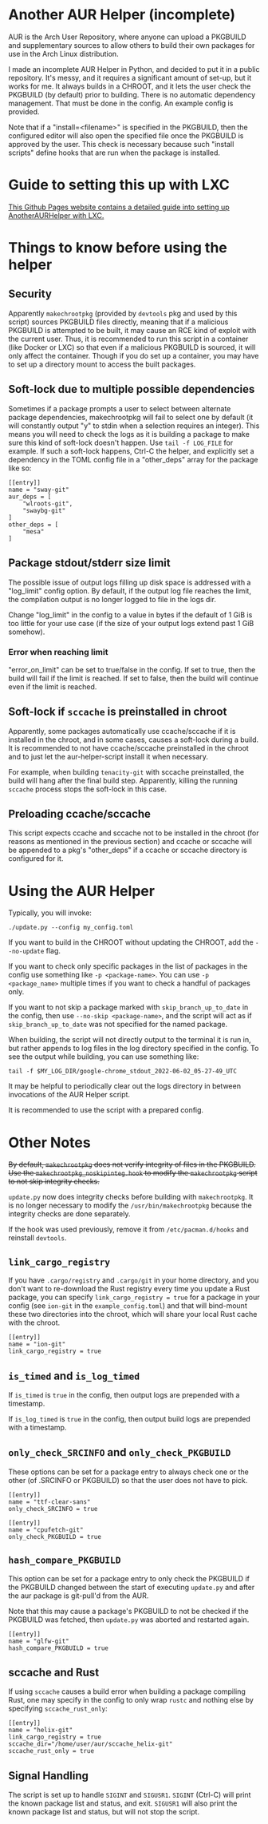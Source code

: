 # Another AUR Helper (incomplete)

AUR is the Arch User Repository, where anyone can upload a PKGBUILD and
supplementary sources to allow others to build their own packages for use in the
Arch Linux distribution.

I made an incomplete AUR Helper in Python, and decided to put it in a public
repository. It's messy, and it requires a significant amount of set-up, but it
works for me. It always builds in a CHROOT, and it lets the user check the
PKGBUILD (by default) prior to building. There is no automatic dependency
management. That must be done in the config. An example config is provided.

Note that if a "install=\<filename\>" is specified in the PKGBUILD, then the
configured editor will also open the specified file once the PKGBUILD is
approved by the user. This check is necessary because such "install scripts"
define hooks that are run when the package is installed.

# Guide to setting this up with LXC

[This Github Pages website contains a detailed guide into setting up
AnotherAURHelper with LXC.](https://stephen-seo.github.io/AnotherAURHelper/setup_lxc/)

# Things to know before using the helper

## Security

Apparently `makechrootpkg` (provided by `devtools` pkg and used by this script)
sources PKGBUILD files directly, meaning that if a malicious PKGBUILD is
attempted to be built, it may cause an RCE kind of exploit with the current
user. Thus, it is recommended to run this script in a container (like Docker or
LXC) so that even if a malicious PKGBUILD is sourced, it will only affect the
container. Though if you do set up a container, you may have to set up a
directory mount to access the built packages.

## Soft-lock due to multiple possible dependencies

Sometimes if a package prompts a user to select between alternate package
dependencies, makechrootpkg will fail to select one by default (it will
constantly output "y" to stdin when a selection requires an integer). This
means you will need to check the logs as it is building a package to make sure
this kind of soft-lock doesn't happen. Use `tail -f LOG_FILE` for example. If
such a soft-lock happens, Ctrl-C the helper, and explicitly set a dependency in
the TOML config file in a "other\_deps" array for the package like so:

    [[entry]]
    name = "sway-git"
    aur_deps = [
        "wlroots-git",
        "swaybg-git"
    ]
    other_deps = [
        "mesa"
    ]

## Package stdout/stderr size limit

The possible issue of output logs filling up disk space is addressed with a
"log\_limit" config option. By default, if the output log file reaches the
limit, the compilation output is no longer logged to file in the logs dir.

Change "log\_limit" in the config to a value in bytes if the default of 1 GiB
is too little for your use case (if the size of your output logs extend past 1
GiB somehow).

### Error when reaching limit

"error\_on\_limit" can be set to true/false in the config. If set to true, then
the build will fail if the limit is reached. If set to false, then the build
will continue even if the limit is reached.

## Soft-lock if `sccache` is preinstalled in chroot

Apparently, some packages automatically use ccache/sccache if it is installed in
the chroot, and in some cases, causes a soft-lock during a build. It is
recommended to not have ccache/sccache preinstalled in the chroot and to just
let the aur-helper-script install it when necessary.

For example, when building `tenacity-git` with sccache preinstalled, the build
will hang after the final build step. Apparently, killing the running `sccache`
process stops the soft-lock in this case.

## Preloading ccache/sccache

This script expects ccache and sccache not to be installed in the chroot (for
reasons as mentioned in the previous section) and ccache or sccache will be
appended to a pkg's "other_deps" if a ccache or sccache directory is configured
for it.

# Using the AUR Helper

Typically, you will invoke:

    ./update.py --config my_config.toml

If you want to build in the CHROOT without updating the CHROOT, add the
`--no-update` flag.

If you want to check only specific packages in the list of packages in the
config use something like `-p <package-name>`. You can use `-p <package_name>`
multiple times if you want to check a handful of packages only.

If you want to not skip a package marked with `skip_branch_up_to_date` in the
config, then use `--no-skip <package-name>`, and the script will act as if
`skip_branch_up_to_date` was not specified for the named package.

When building, the script will not directly output to the terminal it is run in,
but rather appends to log files in the log directory specified in the config. To
see the output while building, you can use something like:

    tail -f $MY_LOG_DIR/google-chrome_stdout_2022-06-02_05-27-49_UTC

It may be helpful to periodically clear out the logs directory in between
invocations of the AUR Helper script.

It is recommended to use the script with a prepared config.

# Other Notes

~~By default, `makechrootpkg` does not verify integrity of files in the
PKGBUILD. Use the `makechrootpkg_noskipinteg.hook` to modify the
`makechrootpkg` script to not skip integrity checks.~~

`update.py` now does integrity checks before building with `makechrootpkg`. It
is no longer necessary to modify the `/usr/bin/makechrootpkg` because the
integrity checks are done separately.

If the hook was used previously, remove it from `/etc/pacman.d/hooks` and
reinstall `devtools`.

## `link_cargo_registry`

If you have `.cargo/registry` and `.cargo/git` in your home directory, and you
don't want to re-download the Rust registry every time you update a Rust
package, you can specify `link_cargo_registry = true` for a package in your
config (see `ion-git` in the `example_config.toml`) and that will bind-mount
these two directories into the chroot, which will share your local Rust cache
with the chroot.

    [[entry]]
    name = "ion-git"
    link_cargo_registry = true

## `is_timed` and `is_log_timed`

If `is_timed` is `true` in the config, then output logs are prepended with a
timestamp.

If `is_log_timed` is `true` in the config, then output build logs are prepended
with a timestamp.

## `only_check_SRCINFO` and `only_check_PKGBUILD`

These options can be set for a package entry to always check one or the other
(of .SRCINFO or PKGBUILD) so that the user does not have to pick.

    [[entry]]
    name = "ttf-clear-sans"
    only_check_SRCINFO = true

    [[entry]]
    name = "cpufetch-git"
    only_check_PKGBUILD = true

## `hash_compare_PKGBUILD`

This option can be set for a package entry to only check the PKGBUILD if the
PKGBUILD changed between the start of executing `update.py` and after the aur
package is git-pull'd from the AUR.

Note that this may cause a package's PKGBUILD to not be checked if the PKGBUILD
was fetched, then `update.py` was aborted and restarted again.

    [[entry]]
    name = "glfw-git"
    hash_compare_PKGBUILD = true

## sccache and Rust

If using `sccache` causes a build error when building a package compiling Rust,
one may specify in the config to only wrap `rustc` and nothing else by
specifying `sccache_rust_only`:

    [[entry]]
    name = "helix-git"
    link_cargo_registry = true
    sccache_dir="/home/user/aur/sccache_helix-git"
    sccache_rust_only = true

## Signal Handling

The script is set up to handle `SIGINT` and `SIGUSR1`. `SIGINT` (Ctrl-C) will
print the known package list and status, and exit. `SIGUSR1` will also print
the known package list and status, but will not stop the script.
